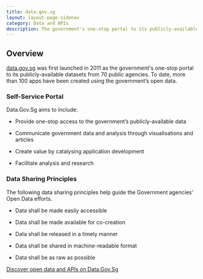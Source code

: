 ```yaml
---
title: data.gov.sg
layout: layout-page-sidenav
category: Data and APIs
description: The government's one-stop portal to its publicly-available datasets from 70 public agencies
---
```


## Overview

[data.gov.sg](https://data.gov.sg/) was first launched in 2011 as the government's one-stop portal to its publicly-available datasets from 70 public agencies. To date, more than 100 apps have been created using the government’s open data.

### Self-Service Portal

Data.Gov.Sg aims to include:

- Provide one-stop access to the government’s publicly-available data

- Communicate government data and analysis through visualisations and articles

- Create value by catalysing application development

- Facilitate analysis and research

### Data Sharing Principles

The following data sharing principles help guide the Government agencies' Open Data efforts.

- Data shall be made easily accessible

- Data shall be made available for co-creation

- Data shall be released in a timely manner

- Data shall be shared in machine-readable format

- Data shall be as raw as possible

[Discover open data and APIs on Data.Gov.Sg](https://data.gov.sg/)

